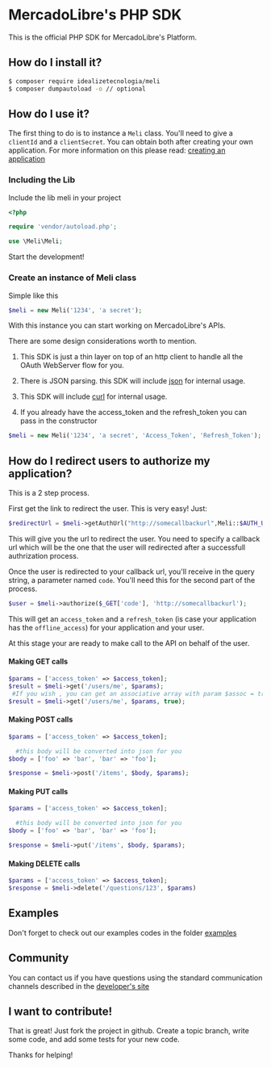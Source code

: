 # MercadoLibre's PHP SDK

This is the official PHP SDK for MercadoLibre's Platform.

## How do I install it?

```bash
$ composer require idealizetecnologia/meli
$ composer dumpautoload -o // optional
```

## How do I use it?

The first thing to do is to instance a ```Meli``` class. You'll need to give a ```clientId``` and a ```clientSecret```. You can obtain both after creating your own application. For more information on this please read: [creating an application](http://developers.mercadolibre.com/application-manager/)

### Including the Lib
Include the lib meli in your project

```php
<?php

require 'vendor/autoload.php';

use \Meli\Meli;
```
Start the development!

### Create an instance of Meli class

Simple like this

```php
$meli = new Meli('1234', 'a secret');
```
With this instance you can start working on MercadoLibre's APIs.

There are some design considerations worth to mention.

1. This SDK is just a thin layer on top of an http client to handle all the OAuth WebServer flow for you.

2. There is JSON parsing. this SDK will include [json](http://php.net/manual/en/book.json.php) for internal usage.

3. This SDK will include [curl](http://php.net/manual/en/book.curl.php) for internal usage.

4. If you already have the access_token and the refresh_token you can pass in the constructor

```php
$meli = new Meli('1234', 'a secret', 'Access_Token', 'Refresh_Token');
```

## How do I redirect users to authorize my application?

This is a 2 step process.

First get the link to redirect the user. This is very easy! Just:

```php
$redirectUrl = $meli->getAuthUrl("http://somecallbackurl",Meli::$AUTH_URL['MLB']); //  Don't forget to set the autentication URL of your country.
```

This will give you the url to redirect the user. You need to specify a callback url which will be the one that the user will redirected after a successfull authrization process.

Once the user is redirected to your callback url, you'll receive in the query string, a parameter named `code`. You'll need this for the second part of the process.

```php
$user = $meli->authorize($_GET['code'], 'http://somecallbackurl');
```

This will get an `access_token` and a `refresh_token` (is case your application has the `offline_access`) for your application and your user.

At this stage your are ready to make call to the API on behalf of the user.

#### Making GET calls

```php
$params = ['access_token' => $access_token];
$result = $meli->get('/users/me', $params); 
 #If you wish , you can get an associative array with param $assoc = true Example:
$result = $meli->get('/users/me', $params, true); 
```

#### Making POST calls

```php
$params = ['access_token' => $access_token];

  #this body will be converted into json for you
$body = ['foo' => 'bar', 'bar' => 'foo'];

$response = $meli->post('/items', $body, $params);
```

#### Making PUT calls

```php
$params = ['access_token' => $access_token];

  #this body will be converted into json for you
$body = ['foo' => 'bar', 'bar' => 'foo'];

$response = $meli->put('/items', $body, $params);
```

#### Making DELETE calls
```php
$params = ['access_token' => $access_token];
$response = $meli->delete('/questions/123', $params)
```

## Examples

Don't forget to check out our examples codes in the folder [examples](https://github.com/mercadolibre/php-sdk/tree/master/examples)

## Community

You can contact us if you have questions using the standard communication channels described in the [developer's site](http://developers.mercadolibre.com/community/)

## I want to contribute!

That is great! Just fork the project in github. Create a topic branch, write some code, and add some tests for your new code.

Thanks for helping!
